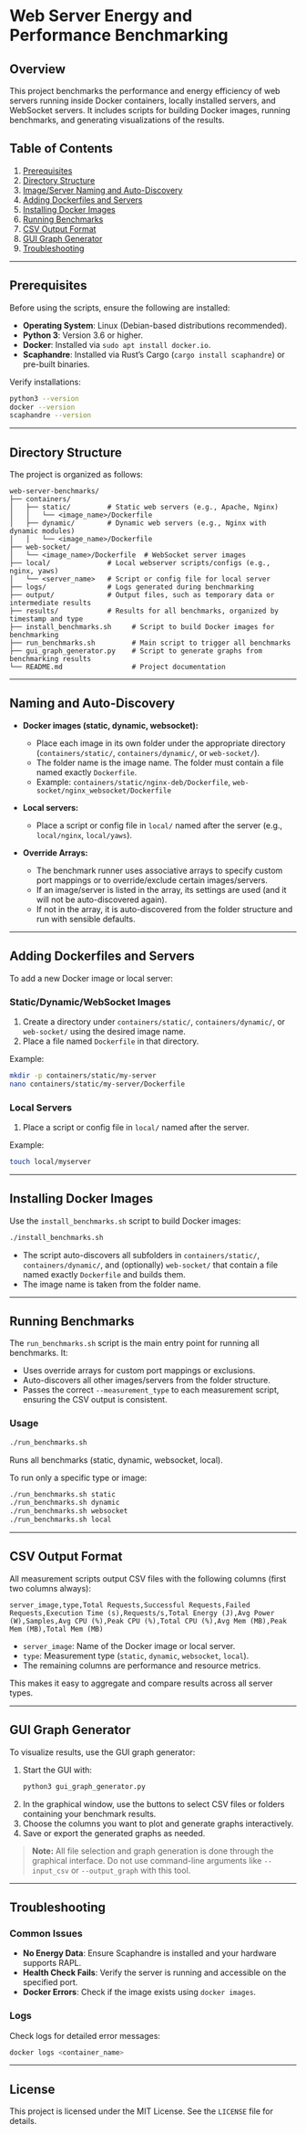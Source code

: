# Web Server Energy and Performance Benchmarking

## Overview
This project benchmarks the performance and energy efficiency of web servers running inside Docker containers, locally installed servers, and WebSocket servers. It includes scripts for building Docker images, running benchmarks, and generating visualizations of the results.

## Table of Contents
1. [Prerequisites](#prerequisites)
2. [Directory Structure](#directory-structure)
3. [Image/Server Naming and Auto-Discovery](#naming-and-auto-discovery)
4. [Adding Dockerfiles and Servers](#adding-dockerfiles-and-servers)
5. [Installing Docker Images](#installing-docker-images)
6. [Running Benchmarks](#running-benchmarks)
7. [CSV Output Format](#csv-output-format)
8. [GUI Graph Generator](#gui-graph-generator)
9. [Troubleshooting](#troubleshooting)

---

## Prerequisites
Before using the scripts, ensure the following are installed:
- **Operating System**: Linux (Debian-based distributions recommended).
- **Python 3**: Version 3.6 or higher.
- **Docker**: Installed via `sudo apt install docker.io`.
- **Scaphandre**: Installed via Rust’s Cargo (`cargo install scaphandre`) or pre-built binaries.

Verify installations:
```bash
python3 --version
docker --version
scaphandre --version
```

---

## Directory Structure
The project is organized as follows:

```
web-server-benchmarks/
├── containers/
│   ├── static/         # Static web servers (e.g., Apache, Nginx)
│   │   └── <image_name>/Dockerfile
│   ├── dynamic/        # Dynamic web servers (e.g., Nginx with dynamic modules)
│   │   └── <image_name>/Dockerfile
├── web-socket/
│   └── <image_name>/Dockerfile  # WebSocket server images
├── local/              # Local webserver scripts/configs (e.g., nginx, yaws)
│   └── <server_name>   # Script or config file for local server
├── logs/               # Logs generated during benchmarking
├── output/             # Output files, such as temporary data or intermediate results
├── results/            # Results for all benchmarks, organized by timestamp and type
├── install_benchmarks.sh     # Script to build Docker images for benchmarking
├── run_benchmarks.sh         # Main script to trigger all benchmarks
├── gui_graph_generator.py    # Script to generate graphs from benchmarking results
└── README.md                 # Project documentation
```

---

## Naming and Auto-Discovery

- **Docker images (static, dynamic, websocket):**
  - Place each image in its own folder under the appropriate directory (`containers/static/`, `containers/dynamic/`, or `web-socket/`).
  - The folder name is the image name. The folder must contain a file named exactly `Dockerfile`.
  - Example: `containers/static/nginx-deb/Dockerfile`, `web-socket/nginx_websocket/Dockerfile`

- **Local servers:**
  - Place a script or config file in `local/` named after the server (e.g., `local/nginx`, `local/yaws`).

- **Override Arrays:**
  - The benchmark runner uses associative arrays to specify custom port mappings or to override/exclude certain images/servers.
  - If an image/server is listed in the array, its settings are used (and it will not be auto-discovered again).
  - If not in the array, it is auto-discovered from the folder structure and run with sensible defaults.

---

## Adding Dockerfiles and Servers
To add a new Docker image or local server:

### Static/Dynamic/WebSocket Images
1. Create a directory under `containers/static/`, `containers/dynamic/`, or `web-socket/` using the desired image name.
2. Place a file named `Dockerfile` in that directory.

Example:
```bash
mkdir -p containers/static/my-server
nano containers/static/my-server/Dockerfile
```

### Local Servers
1. Place a script or config file in `local/` named after the server.

Example:
```bash
touch local/myserver
```

---

## Installing Docker Images
Use the `install_benchmarks.sh` script to build Docker images:
```bash
./install_benchmarks.sh
```
- The script auto-discovers all subfolders in `containers/static/`, `containers/dynamic/`, and (optionally) `web-socket/` that contain a file named exactly `Dockerfile` and builds them.
- The image name is taken from the folder name.

---

## Running Benchmarks
The `run_benchmarks.sh` script is the main entry point for running all benchmarks. It:
- Uses override arrays for custom port mappings or exclusions.
- Auto-discovers all other images/servers from the folder structure.
- Passes the correct `--measurement_type` to each measurement script, ensuring the CSV output is consistent.

### Usage
```bash
./run_benchmarks.sh
```
Runs all benchmarks (static, dynamic, websocket, local).

To run only a specific type or image:
```bash
./run_benchmarks.sh static
./run_benchmarks.sh dynamic
./run_benchmarks.sh websocket
./run_benchmarks.sh local
```

---

## CSV Output Format
All measurement scripts output CSV files with the following columns (first two columns always):

```
server_image,type,Total Requests,Successful Requests,Failed Requests,Execution Time (s),Requests/s,Total Energy (J),Avg Power (W),Samples,Avg CPU (%),Peak CPU (%),Total CPU (%),Avg Mem (MB),Peak Mem (MB),Total Mem (MB)
```
- `server_image`: Name of the Docker image or local server.
- `type`: Measurement type (`static`, `dynamic`, `websocket`, `local`).
- The remaining columns are performance and resource metrics.

This makes it easy to aggregate and compare results across all server types.

---

## GUI Graph Generator
To visualize results, use the GUI graph generator:
1. Start the GUI with:
   ```bash
   python3 gui_graph_generator.py
   ```
2. In the graphical window, use the buttons to select CSV files or folders containing your benchmark results.
3. Choose the columns you want to plot and generate graphs interactively.
4. Save or export the generated graphs as needed.

> **Note:** All file selection and graph generation is done through the graphical interface. Do not use command-line arguments like `--input_csv` or `--output_graph` with this tool.

---

## Troubleshooting
### Common Issues
- **No Energy Data**: Ensure Scaphandre is installed and your hardware supports RAPL.
- **Health Check Fails**: Verify the server is running and accessible on the specified port.
- **Docker Errors**: Check if the image exists using `docker images`.

### Logs
Check logs for detailed error messages:
```bash
docker logs <container_name>
```

---

## License
This project is licensed under the MIT License. See the `LICENSE` file for details.